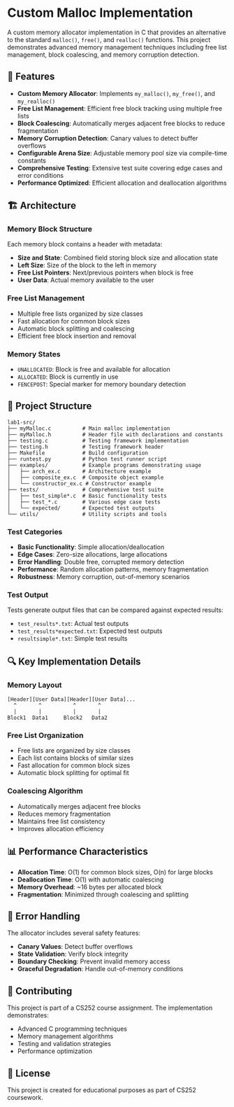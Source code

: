 # Custom Malloc Implementation

A custom memory allocator implementation in C that provides an alternative to the standard `malloc()`, `free()`, and `realloc()` functions. This project demonstrates advanced memory management techniques including free list management, block coalescing, and memory corruption detection.

## 🚀 Features

- **Custom Memory Allocator**: Implements `my_malloc()`, `my_free()`, and `my_realloc()`
- **Free List Management**: Efficient free block tracking using multiple free lists
- **Block Coalescing**: Automatically merges adjacent free blocks to reduce fragmentation
- **Memory Corruption Detection**: Canary values to detect buffer overflows
- **Configurable Arena Size**: Adjustable memory pool size via compile-time constants
- **Comprehensive Testing**: Extensive test suite covering edge cases and error conditions
- **Performance Optimized**: Efficient allocation and deallocation algorithms

## 🏗️ Architecture

### Memory Block Structure
Each memory block contains a header with metadata:
- **Size and State**: Combined field storing block size and allocation state
- **Left Size**: Size of the block to the left in memory
- **Free List Pointers**: Next/previous pointers when block is free
- **User Data**: Actual memory available to the user

### Free List Management
- Multiple free lists organized by size classes
- Fast allocation for common block sizes
- Automatic block splitting and coalescing
- Efficient free block insertion and removal

### Memory States
- `UNALLOCATED`: Block is free and available for allocation
- `ALLOCATED`: Block is currently in use
- `FENCEPOST`: Special marker for memory boundary detection

## 📁 Project Structure

```
lab1-src/
├── myMalloc.c          # Main malloc implementation
├── myMalloc.h          # Header file with declarations and constants
├── testing.c           # Testing framework implementation
├── testing.h           # Testing framework header
├── Makefile            # Build configuration
├── runtest.py          # Python test runner script
├── examples/           # Example programs demonstrating usage
│   ├── arch_ex.c       # Architecture example
│   ├── composite_ex.c  # Composite object example
│   └── constructor_ex.c # Constructor example
├── tests/              # Comprehensive test suite
│   ├── test_simple*.c  # Basic functionality tests
│   ├── test_*.c        # Various edge case tests
│   └── expected/       # Expected test outputs
└── utils/              # Utility scripts and tools
```




### Test Categories
- **Basic Functionality**: Simple allocation/deallocation
- **Edge Cases**: Zero-size allocations, large allocations
- **Error Handling**: Double free, corrupted memory detection
- **Performance**: Random allocation patterns, memory fragmentation
- **Robustness**: Memory corruption, out-of-memory scenarios

### Test Output
Tests generate output files that can be compared against expected results:
- `test_results*.txt`: Actual test outputs
- `test_results*expected.txt`: Expected test outputs
- `resultsimple*.txt`: Simple test results

## 🔍 Key Implementation Details

### Memory Layout
```
[Header][User Data][Header][User Data]...
  ^       ^          ^       ^
  |       |          |       |
Block1  Data1     Block2   Data2
```

### Free List Organization
- Free lists are organized by size classes
- Each list contains blocks of similar sizes
- Fast allocation for common block sizes
- Automatic block splitting for optimal fit

### Coalescing Algorithm
- Automatically merges adjacent free blocks
- Reduces memory fragmentation
- Maintains free list consistency
- Improves allocation efficiency

## 📊 Performance Characteristics

- **Allocation Time**: O(1) for common block sizes, O(n) for large blocks
- **Deallocation Time**: O(1) with automatic coalescing
- **Memory Overhead**: ~16 bytes per allocated block
- **Fragmentation**: Minimized through coalescing and splitting

## 🚨 Error Handling

The allocator includes several safety features:
- **Canary Values**: Detect buffer overflows
- **State Validation**: Verify block integrity
- **Boundary Checking**: Prevent invalid memory access
- **Graceful Degradation**: Handle out-of-memory conditions

## 🤝 Contributing

This project is part of a CS252 course assignment. The implementation demonstrates:
- Advanced C programming techniques
- Memory management algorithms
- Testing and validation strategies
- Performance optimization

## 📝 License

This project is created for educational purposes as part of CS252 coursework.


